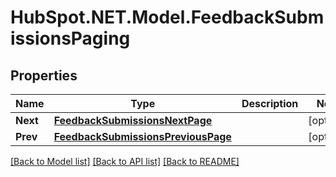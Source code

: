 # HubSpot.NET.Model.FeedbackSubmissionsPaging

## Properties

Name | Type | Description | Notes
------------ | ------------- | ------------- | -------------
**Next** | [**FeedbackSubmissionsNextPage**](FeedbackSubmissionsNextPage.md) |  | [optional] 
**Prev** | [**FeedbackSubmissionsPreviousPage**](FeedbackSubmissionsPreviousPage.md) |  | [optional] 

[[Back to Model list]](../README.md#documentation-for-models) [[Back to API list]](../README.md#documentation-for-api-endpoints) [[Back to README]](../README.md)

